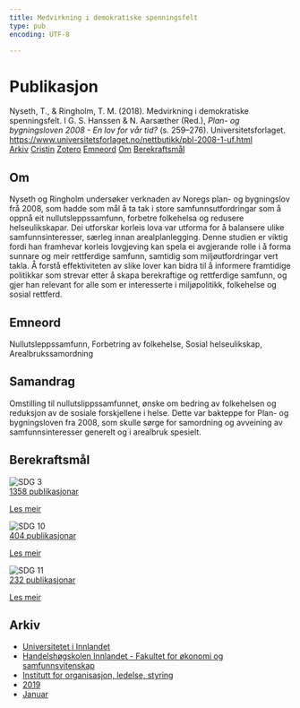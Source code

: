 ```yaml
---
title: Medvirkning i demokratiske spenningsfelt
type: pub
encoding: UTF-8

---
```

<h1>Publikasjon</h1>
<article id="csl-bib-container-7DCP7X7W" class="csl-bib-container">
  <div class="csl-bib-body"> <div class="csl-entry">Nyseth, T., &#38; Ringholm, T. M. (2018). Medvirkning i demokratiske spenningsfelt. I G. S. Hanssen &#38; N. Aarsæther (Red.), <i>Plan- og bygningsloven 2008 - En lov for vår tid?</i> (s. 259–276). Universitetsforlaget. <a href="https://www.universitetsforlaget.no/nettbutikk/pbl-2008-1-uf.html">https://www.universitetsforlaget.no/nettbutikk/pbl-2008-1-uf.html</a></div> </div>
  <div class="csl-bib-buttons">
    <a href="#taxonomy-article-7DCP7X7W" alt="archive" class="csl-bib-button">Arkiv</a>
    <a href="https://app.cristin.no/results/show.jsf?id=1658322" alt="Cristin" class="csl-bib-button">Cristin</a>
    <a href="http://zotero.org/groups/5881554/items/7DCP7X7W" alt="Zotero" class="csl-bib-button">Zotero</a>
    <a href="#keywords-article-7DCP7X7W" alt="keywords" class="csl-bib-button">Emneord</a>
    <a href="#about-article-7DCP7X7W" alt="about_pub" class="csl-bib-button">Om</a>
    <a href="#sdg-article-7DCP7X7W" alt="sdg" class="csl-bib-button">Berekraftsmål</a>
  </div>
  <div id="csl-bib-meta-container-7DCP7X7W"></div>
</article>
<div id="csl-bib-meta-7DCP7X7W" class="csl-bib-meta">
  <article id="about-article-7DCP7X7W" class="about_pub-article">
    <h1>Om</h1>
    Nyseth og Ringholm undersøker verknaden av Noregs plan- og bygningslov frå 2008, som hadde som mål å ta tak i store samfunnsutfordringar som å oppnå eit nullutsleppssamfunn, forbetre folkehelsa og redusere helseulikskapar. Dei utforskar korleis lova var utforma for å balansere ulike samfunnsinteresser, særleg innan arealplanlegging. Denne studien er viktig fordi han framhevar korleis lovgjeving kan spela ei avgjerande rolle i å forma sunnare og meir rettferdige samfunn, samtidig som miljøutfordringar vert takla. Å forstå effektiviteten av slike lover kan bidra til å informere framtidige politikkar som strevar etter å skapa berekraftige og rettferdige samfunn, og gjer han relevant for alle som er interesserte i miljøpolitikk, folkehelse og sosial rettferd.
  </article>
  <article id="keywords-article-7DCP7X7W" class="keywords-article">
    <h1>Emneord</h1>
    Nullutsleppssamfunn, Forbetring av folkehelse, Sosial helseulikskap, Arealbrukssamordning
  </article>
  <article id="abstract-article-7DCP7X7W" class="abstract-article">
    <h1>Samandrag</h1>
    Omstilling til nullutslippssamfunnet, ønske om bedring av folkehelsen og reduksjon av de sosiale forskjellene i helse. Dette var bakteppe for Plan- og bygningsloven fra 2008, som skulle sørge for samordning og avveining av samfunnsinteresser generelt og i arealbruk spesielt.
  </article>
  <article id="sdg-article-7DCP7X7W" class="sdg-article">
    <h1>Berekraftsmål</h1>
    <div class="sdg-container"><div id="sdg3" class="sdg">
        <img src="{{< params subfolder >}}images/sdg/sdg03_nn.png" class="image" alt="SDG 3">
        <div class="sdg-overlay">
          <a href="/nn/archive/?key=?sdg=3#archive" class="sdg-publication-count"><span>1358</span> publikasjonar</a>
          <p><a href="https://fn.no/om-fn/fns-baerekraftsmaal/god-helse-og-livskvalitet?lang=nno-NO" class="sdg-read-more">Les meir</a></p>
        </div>
      </div> <div id="sdg10" class="sdg">
        <img src="{{< params subfolder >}}images/sdg/sdg10_nn.png" class="image" alt="SDG 10">
        <div class="sdg-overlay">
          <a href="/nn/archive/?key=?sdg=10#archive" class="sdg-publication-count"><span>404</span> publikasjonar</a>
          <p><a href="https://fn.no/om-fn/fns-baerekraftsmaal/mindre-ulikhet?lang=nno-NO" class="sdg-read-more">Les meir</a></p>
        </div>
      </div> <div id="sdg11" class="sdg">
        <img src="{{< params subfolder >}}images/sdg/sdg11_nn.png" class="image" alt="SDG 11">
        <div class="sdg-overlay">
          <a href="/nn/archive/?key=?sdg=11#archive" class="sdg-publication-count"><span>232</span> publikasjonar</a>
          <p><a href="https://fn.no/om-fn/fns-baerekraftsmaal/baerekraftige-byer-og-lokalsamfunn?lang=nno-NO" class="sdg-read-more">Les meir</a></p>
        </div>
      </div></div>
  </article>
  <article id="taxonomy-article-7DCP7X7W" class="taxonomy-article">
    <h1>Arkiv</h1>
    <ul>
      <li>
        <a href="/nn/archive/?key=3DCRN523">Universitetet i Innlandet</a>
      </li>
      <li>
        <a href="/nn/archive/?key=DU8Q9LN9">Handelshøgskolen Innlandet - Fakultet for økonomi og samfunnsvitenskap</a>
      </li>
      <li>
        <a href="/nn/archive/?key=4LUWR3ZM">Institutt for organisasjon, ledelse, styring</a>
      </li>
      <li>
        <a href="/nn/archive/?key=7GQPC2L9">2019</a>
      </li>
      <li>
        <a href="/nn/archive/?key=2WRZR9KE">Januar</a>
      </li>
    </ul>
  </article>
</div>
